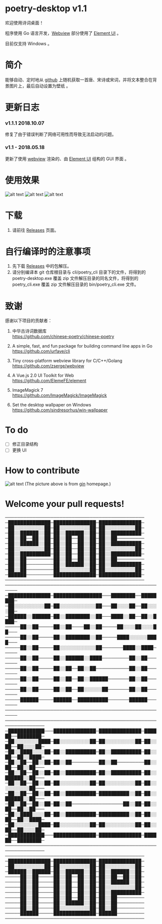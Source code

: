 # poetry-desktop v1.1

欢迎使用诗词桌面！

程序使用 Go 语言开发，[Webview][6] 部分使用了 [Element UI][7] 。 

目前仅支持 Windows 。

# 简介
能够自动、定时地从 [github][1] 上随机获取一首唐、宋诗或宋词，并将文本整合在背景图片上，最后自动设置为壁纸 。

# 更新日志
### v1.1.1 2018.10.07
修复了由于错误判断了网络可用性而导致无法启动的问题。

### v1.1 - 2018.05.18
更新了使用 [webview][6] 渲染的、由 [Element UI][7] 组构的 GUI 界面 。

# 使用效果
![alt text][3]
![alt text][4]
![alt text][5]

# 下载
1. 请前往 [Releases][0] 页面。

# 自行编译时的注意事项
1. 先下载 [Releases][0] 中的包解压。
2. 请分别编译本 git 仓库根目录与 cli/poetry_cli 目录下的文件，将得到的 poetry-desktop.exe 覆盖 zip 文件解压目录的同名文件，将得到的 poetry_cli.exe 覆盖 zip 文件解压目录的 bin/poetry_cli.exe 文件。

# 致谢
感谢以下项目的贡献者：

1. 中华古诗词数据库  
https://github.com/chinese-poetry/chinese-poetry

2. A simple, fast, and fun package for building command line apps in Go  
https://github.com/urfave/cli

3. Tiny cross-platform webview library for C/C++/Golang  
https://github.com/zserge/webview

4. A Vue.js 2.0 UI Toolkit for Web  
https://github.com/ElemeFE/element

5. ImageMagick 7  
https://github.com/ImageMagick/ImageMagick

6. Set the desktop wallpaper on Windows  
https://github.com/sindresorhus/win-wallpaper

# To do
- [ ] 修正目录结构
- [ ] 更换 UI

# How to contribute 
![alt text][8]
(The picture above is from [gin][9] homepage.)


# Welcome your pull requests!
──────────────────────────────────────────────
─██████████████─██████████████─██████████████─
─██░░░░░░░░░░██─██░░░░░░░░░░██─██░░░░░░░░░░██─
─██░░██████░░██─██░░██████░░██─██░░██████████─
─██░░██──██░░██─██░░██──██░░██─██░░██─────────
─██░░██████░░██─██░░██──██░░██─██░░██████████─
─██░░░░░░░░░░██─██░░██──██░░██─██░░░░░░░░░░██─
─██░░██████████─██░░██──██░░██─██░░██████████─
─██░░██─────────██░░██──██░░██─██░░██─────────
─██░░██─────────██░░██████░░██─██░░██████████─
─██░░██─────────██░░░░░░░░░░██─██░░░░░░░░░░██─
─██████─────────██████████████─██████████████─
──────────────────────────────────────────────
──────────────────────────────────────────────────────
─██████████████─████████████████───████████──████████─
─██░░░░░░░░░░██─██░░░░░░░░░░░░██───██░░░░██──██░░░░██─
─██████░░██████─██░░████████░░██───████░░██──██░░████─
─────██░░██─────██░░██────██░░██─────██░░░░██░░░░██───
─────██░░██─────██░░████████░░██─────████░░░░░░████───
─────██░░██─────██░░░░░░░░░░░░██───────████░░████─────
─────██░░██─────██░░██████░░████─────────██░░██───────
─────██░░██─────██░░██──██░░██───────────██░░██───────
─────██░░██─────██░░██──██░░██████───────██░░██───────
─────██░░██─────██░░██──██░░░░░░██───────██░░██───────
─────██████─────██████──██████████───────██████───────
──────────────────────────────────────────────────────
───────────────────────────────────────────────────────────────
─████████████───██████████████─██████████████─██████──████████─
─██░░░░░░░░████─██░░░░░░░░░░██─██░░░░░░░░░░██─██░░██──██░░░░██─
─██░░████░░░░██─██░░██████████─██░░██████████─██░░██──██░░████─
─██░░██──██░░██─██░░██─────────██░░██─────────██░░██──██░░██───
─██░░██──██░░██─██░░██████████─██░░██████████─██░░██████░░██───
─██░░██──██░░██─██░░░░░░░░░░██─██░░░░░░░░░░██─██░░░░░░░░░░██───
─██░░██──██░░██─██░░██████████─██████████░░██─██░░██████░░██───
─██░░██──██░░██─██░░██─────────────────██░░██─██░░██──██░░██───
─██░░████░░░░██─██░░██████████─██████████░░██─██░░██──██░░████─
─██░░░░░░░░████─██░░░░░░░░░░██─██░░░░░░░░░░██─██░░██──██░░░░██─
─████████████───██████████████─██████████████─██████──████████─
───────────────────────────────────────────────────────────────
──────────────────────────────────────────────
─██████████████─██████████████─██████████████─
─██░░░░░░░░░░██─██░░░░░░░░░░██─██░░░░░░░░░░██─
─██████░░██████─██░░██████░░██─██░░██████░░██─
─────██░░██─────██░░██──██░░██─██░░██──██░░██─
─────██░░██─────██░░██──██░░██─██░░██████░░██─
─────██░░██─────██░░██──██░░██─██░░░░░░░░░░██─
─────██░░██─────██░░██──██░░██─██░░██████████─
─────██░░██─────██░░██──██░░██─██░░██─────────
─────██░░██─────██░░██████░░██─██░░██─────────
─────██░░██─────██░░░░░░░░░░██─██░░██─────────
─────██████─────██████████████─██████─────────
──────────────────────────────────────────────



[0]: https://github.com/okcy1016/poetry-desktop/releases
[1]: https://github.com/chinese-poetry/chinese-poetry
[2]: https://yadi.sk/d/RUOf2iUF3WTFJM
[3]: https://github.com/okcy1016/poetry-desktop/raw/master/screenshots/Screenshot%20from%202018-05-18%2016-50-37.png
[4]: https://github.com/okcy1016/poetry-desktop/raw/master/screenshots/show_case_0.png
[5]: https://github.com/okcy1016/poetry-desktop/raw/master/screenshots/show_case_1.png
[6]: https://github.com/zserge/webview
[7]: https://github.com/ElemeFE/element
[8]: https://github.com/okcy1016/poetry-desktop/raw/master/screenshots/Screenshot%20from%202018-06-23%2021-10-04.png
[9]: https://gin-gonic.github.io/gin/
